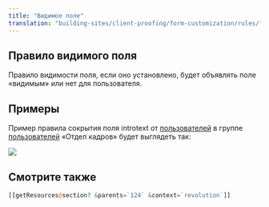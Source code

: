 ```yaml
---
title: "Видимое поле"
translation: "building-sites/client-proofing/form-customization/rules/field-visible"
---
```


## Правило видимого поля

Правило видимости поля, если оно установлено, будет объявлять поле «видимым» или нет для пользователя.

## Примеры

Пример правила сокрытия поля introtext от [пользователей](display/revolution20/Users "пользователей") в группе [пользователей](display/revolution20/User+Groups "Группы пользователей") «Отдел кадров» будет выглядеть так:

![](/2.x/en/building-sites/client-proofing/form-customization/rules/fc-fieldvisible.png)

## Смотрите также

```php
[[getResources@section? &parents=`124` &context=`revolution`]]
```
